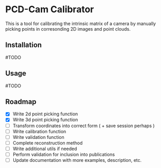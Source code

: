 # PCD-Cam Calibrator

This is a tool for calibrating the intrinsic matrix of a camera by manually picking points in corresonding 2D images and point clouds.

## Installation

#TODO

## Usage

#TODO

## Roadmap

-   [x] Write 2d point picking function
-   [x] Write 3d point picking function
-   [ ] Transform coordinates into correct form ( + save session perhaps )
-   [ ] Write calibration function
-   [ ] Write validation function
-   [ ] Complete reconstruction method
-   [ ] Write additional utils if needed
-   [ ] Perform validation for inclusion into publications
-   [ ] Update documentation with more examples, description, etc. 